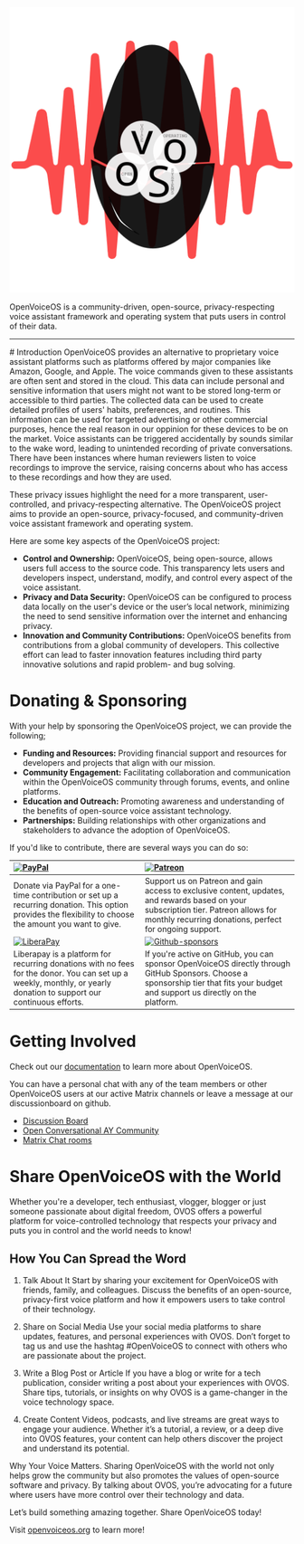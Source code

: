 <p align="center">
  <img src="https://github.com/OpenVoiceOS/ovos_assets/blob/master/Logo/ovos-logo-512.png?raw=true" alt="OpenVoiceOS Logo" />
</p>
OpenVoiceOS is a community-driven, open-source, privacy-respecting voice assistant framework and operating system that puts users in control of their data.
<br><hr>
# Introduction
OpenVoiceOS provides an alternative to proprietary voice assistant platforms such as platforms offered by major companies like Amazon, Google, and Apple. The voice commands given to these assistants are often sent and stored in the cloud. This data can include personal and sensitive information that users might not want to be stored long-term or accessible to third parties. The collected data can be used to create detailed profiles of users' habits, preferences, and routines. This information can be used for targeted advertising or other commercial purposes, hence the real reason in our oppinion for these devices to be on the market. Voice assistants can be triggered accidentally by sounds similar to the wake word, leading to unintended recording of private conversations. There have been instances where human reviewers listen to voice recordings to improve the service, raising concerns about who has access to these recordings and how they are used.

These privacy issues highlight the need for a more transparent, user-controlled, and privacy-respecting alternative. The OpenVoiceOS project aims to provide an open-source, privacy-focused, and community-driven voice assistant framework and operating system. 

Here are some key aspects of the OpenVoiceOS project:
- **Control and Ownership:** OpenVoiceOS, being open-source, allows users full access to the source code. This transparency lets users and developers inspect, understand, modify, and control every aspect of the voice assistant.
- **Privacy and Data Security:** OpenVoiceOS can be configured to process data locally on the user's device or the user’s local network, minimizing the need to send sensitive information over the internet and enhancing privacy.
- **Innovation and Community Contributions:** OpenVoiceOS benefits from contributions from a global community of developers. This collective effort can lead to faster innovation features including third party innovative solutions and rapid problem- and bug solving.

# Donating & Sponsoring
With your help by sponsoring the OpenVoiceOS project, we can provide the following;

- **Funding and Resources:** Providing financial support and resources for developers and projects that align with our mission.
- **Community Engagement:** Facilitating collaboration and communication within the OpenVoiceOS community through forums, events, and online platforms.
- **Education and Outreach:** Promoting awareness and understanding of the benefits of open-source voice assistant technology.
- **Partnerships:** Building relationships with other organizations and stakeholders to advance the adoption of OpenVoiceOS.

If you'd like to contribute, there are several ways you can do so:

| [![PayPal](https://img.shields.io/badge/PayPal-00457C?style=for-the-badge&logo=paypal&logoColor=white)](https://www.paypal.com/paypalme/openvoiceos)                | [![Patreon](https://img.shields.io/badge/Patreon-F96854?style=for-the-badge&logo=patreon&logoColor=white)](https://www.patreon.com/c/openvoiceos)                                              |
|:--------------------------------------------------------------------------------------------------------------------------------------------------------------------|:-----------------------------------------------------------------------------------------------------------------------------------------------------------------------------------------------|
| Donate via PayPal for a one-time contribution or set up a recurring donation. This option provides the flexibility to choose the amount you want to give.           | Support us on Patreon and gain access to exclusive content, updates, and rewards based on your subscription tier. Patreon allows for monthly recurring donations, perfect for ongoing support. |
| [![LiberaPay](https://img.shields.io/badge/Liberapay-F6C915?style=for-the-badge&logo=liberapay&logoColor=black)](https://liberapay.com/OpenVoiceOS-Foundation)      | [![Github-sponsors](https://img.shields.io/badge/sponsor-30363D?style=for-the-badge&logo=GitHub-Sponsors&logoColor=#EA4AAA)](https://github.com/sponsors/OpenVoiceOS/)                         |
| Liberapay is a platform for recurring donations with no fees for the donor. You can set up a weekly, monthly, or yearly donation to support our continuous efforts. | If you're active on GitHub, you can sponsor OpenVoiceOS directly through GitHub Sponsors. Choose a sponsorship tier that fits your budget and support us directly on the platform.             |

# Getting Involved
Check out our [documentation](https://openvoiceos.github.io/community-docs/) to learn more about OpenVoiceOS.

You can have a personal chat with any of the team members or other OpenVoiceOS users at our active Matrix channels or leave a message at our discussionboard on github.
* [Discussion Board](https://github.com/OpenVoiceOS/OpenVoiceOS/discussions)
* [Open Conversational AY Community](https://community.openconversational.ai/)
* [Matrix Chat rooms](https://matrix.to/#/!XFpdtmgyCoPDxOMPpH:matrix.org?via=matrix.org)

# Share OpenVoiceOS with the World
Whether you're a developer, tech enthusiast, vlogger, blogger or just someone passionate about digital freedom, OVOS offers a powerful platform for voice-controlled technology that respects your privacy and puts you in control and the world needs to know!

## How You Can Spread the Word

1. Talk About It
Start by sharing your excitement for OpenVoiceOS with friends, family, and colleagues. Discuss the benefits of an open-source, privacy-first voice platform and how it empowers users to take control of their technology.

2. Share on Social Media
Use your social media platforms to share updates, features, and personal experiences with OVOS. Don’t forget to tag us and use the hashtag #OpenVoiceOS to connect with others who are passionate about the project.

3. Write a Blog Post or Article
If you have a blog or write for a tech publication, consider writing a post about your experiences with OVOS. Share tips, tutorials, or insights on why OVOS is a game-changer in the voice technology space.

4. Create Content
Videos, podcasts, and live streams are great ways to engage your audience. Whether it’s a tutorial, a review, or a deep dive into OVOS features, your content can help others discover the project and understand its potential.

Why Your Voice Matters.
Sharing OpenVoiceOS with the world not only helps grow the community but also promotes the values of open-source software and privacy. By talking about OVOS, you’re advocating for a future where users have more control over their technology and data.

Let’s build something amazing together. Share OpenVoiceOS today!

Visit [openvoiceos.org](https://openvoiceos.org) to learn more!

